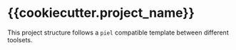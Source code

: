 # {{cookiecutter.project_name}}

This project structure follows a ``piel`` compatible template between different toolsets.
